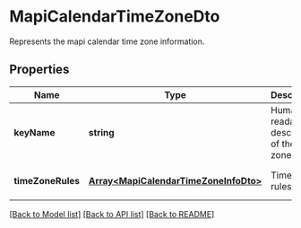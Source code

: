 # MapiCalendarTimeZoneDto

Represents the mapi calendar time zone information.             

## Properties
Name | Type | Description | Notes
---- | ---- | ----------- | -----
**keyName** | **string** | Human-readable description of the time zone.              | [optional] [default to undefined]
**timeZoneRules** | [**Array&lt;MapiCalendarTimeZoneInfoDto&gt;**](MapiCalendarTimeZoneInfoDto.md) | Time zone rules              | [optional] [default to undefined]


[[Back to Model list]](README.md#documentation-for-models) [[Back to API list]](README.md#documentation-for-api-endpoints) [[Back to README]](README.md)

